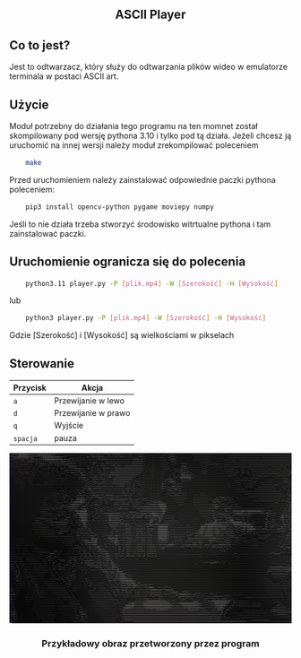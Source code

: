 <div align="center" style="text-align:center">
 <h2>ASCII Player</h2>
 </div>

## Co to jest?
Jest to odtwarzacz, który służy do odtwarzania plików wideo w emulatorze terminala w postaci ASCII art.

## Użycie

Moduł potrzebny do działania tego programu na ten momnet został skompilowany pod wersję pythona 3.10 i tylko pod tą działa. Jeżeli chcesz ją uruchomić na innej wersji należy moduł zrekompilować poleceniem 
```bash
    make
```
 Przed uruchomieniem należy zainstalować odpowiednie paczki pythona poleceniem:
```bash
    pip3 install opencv-python pygame moviepy numpy
```
Jeśli to nie działa trzeba stworzyć środowisko witrtualne pythona i tam zainstalować paczki.

Uruchomienie ogranicza się do polecenia
-
```bash
    python3.11 player.py -P [plik.mp4] -W [Szerokość] -H [Wysokość]
```
lub
```bash
    python3 player.py -P [plik.mp4] -W [Szerokość] -H [Wysokość]
```

Gdzie [Szerokość] i [Wysokość] są wielkościami w pikselach


## Sterowanie 
| Przycisk | Akcja|
|----------|------|
| `a`      |Przewijanie w lewo|
| `d`      |Przewijanie w prawo|
| `q`      |Wyjście|
|`spacja`  |pauza|


<div align="center" style="text-align:center">
  <picture>
    <source media="(prefers-color-scheme: dark)" srcset="images/Toto-Africa.png">
    <source media="(prefers-color-scheme: light)" srcset="images/Toto-Africa.png">
    <img alt="Klatka z teledysku Toto - Africa" src="images/Toto-Africa.png">
  </picture>
  <h3>Przykładowy obraz przetworzony przez program</h3>
  </div>
